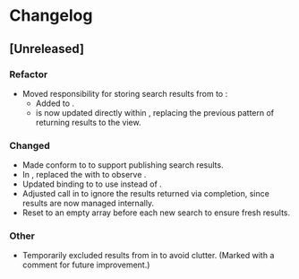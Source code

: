 # Changelog

## [Unreleased]

### Refactor
- Moved responsibility for storing search results from  to :
  - Added  to .
  -  is now updated directly within , replacing the previous pattern of returning results to the view.

### Changed
- Made  conform to  to support publishing search results.
- In , replaced the  with  to observe .
- Updated binding to  to use  instead of .
- Adjusted  call in  to ignore the results returned via completion, since results are now managed internally.
- Reset  to an empty array before each new search to ensure fresh results.

### Other
- Temporarily excluded results from  in  to avoid clutter. (Marked with a  comment for future improvement.)

